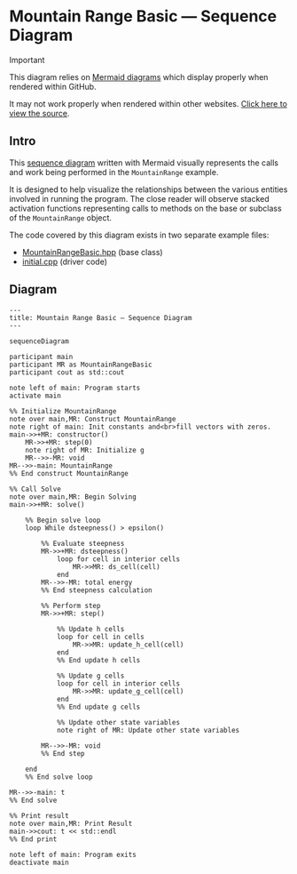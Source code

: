 # Mountain Range Basic — Sequence Diagram

> [!IMPORTANT]
> This diagram relies on [Mermaid diagrams](https://mermaid.js.org/) which display properly when rendered within GitHub.
>
> It may not work properly when rendered within other websites. [Click here to view the source](https://github.com/BYUHPC/sci-comp-course-example-cxx/blob/main/docs/MountainRangeBasic-sequence-diagram.md).

## Intro

This [sequence diagram](https://mermaid.js.org/syntax/sequenceDiagram.html#sequence-diagrams) written with Mermaid visually represents
the calls and work being performed in the `MountainRange` example.

It is designed to help visualize the relationships between
the various entities involved in running the program.
The close reader will observe stacked activation functions representing calls
to methods on the base or subclass of the `MountainRange` object.

The code covered by this diagram exists in two separate example files:
* [MountainRangeBasic.hpp](../src/MountainRangeBasic.hpp) (base class)
* [initial.cpp](../src/initial.cpp) (driver code)

<!-- I'm waiting to record these videos until we have finalized the form of this file -->
<!--
## Videos

- 🎥 [MountainRangeBasic — Sequence Diagram]()
- 🎥 [MountainRangeBasic — Code Walkthrough]()
-->

## Diagram

```mermaid
---
title: Mountain Range Basic — Sequence Diagram
---

sequenceDiagram

participant main
participant MR as MountainRangeBasic
participant cout as std::cout

note left of main: Program starts
activate main

%% Initialize MountainRange
note over main,MR: Construct MountainRange
note right of main: Init constants and<br>fill vectors with zeros.
main->>+MR: constructor()
    MR->>+MR: step(0)
    note right of MR: Initialize g
    MR-->>-MR: void
MR-->>-main: MountainRange
%% End construct MountainRange

%% Call Solve
note over main,MR: Begin Solving
main->>+MR: solve()

    %% Begin solve loop
    loop While dsteepness() > epsilon()

        %% Evaluate steepness
        MR->>+MR: dsteepness()
            loop for cell in interior cells
                MR->>MR: ds_cell(cell)
            end
        MR-->>-MR: total energy
        %% End steepness calculation

        %% Perform step
        MR->>+MR: step()

            %% Update h cells
            loop for cell in cells
                MR->>MR: update_h_cell(cell)
            end
            %% End update h cells

            %% Update g cells
            loop for cell in interior cells
                MR->>MR: update_g_cell(cell)
            end
            %% End update g cells

            %% Update other state variables
            note right of MR: Update other state variables

        MR-->>-MR: void
        %% End step

    end
    %% End solve loop

MR-->>-main: t
%% End solve

%% Print result
note over main,MR: Print Result
main->>cout: t << std::endl
%% End print

note left of main: Program exits
deactivate main
```
